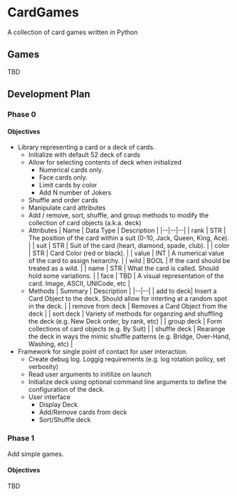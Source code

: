 # CardGames
A collection of card games written in Python

## Games
TBD

## Development Plan
### Phase 0
#### Objectives
* Library representing a card or a deck of cards.
  * Initialize with default 52 deck of cards
  * Allow for selecting contents of deck when initialized
    * Numerical cards only.
    * Face cards only.
    * Limit cards by color
    * Add N number of Jokers
  * Shuffle and order cards
  * Manipulate card attributes
  * Add / remove, sort, shuffle, and group methods to modify the collection of card objects (a.k.a. deck) 
  * Attributes
    | Name | Data Type | Description |
    |--|--|--|
    | rank | STR | The position of the card within a suit (0-10, Jack, Queen, King, Ace). |
    | suit | STR | Suit of the card (heart, diamond, spade, club). |
    | color | STR | Card Color (red or black). |
    | value | INT | A numerical value of the card to assign heirarchy. |
    | wild | BOOL | If the card should be treated as a wild. |
    | name | STR | What the card is called. Should hold some variations. |
    | face | TBD | A visual representation of the card. Image, ASCII, UNICode, etc |
  * Methods
    | Summary | Description |
    |--|--|
    | add to deck| Insert a Card Object to the deck. Should allow for interting at a random spot in the deck. |
    | remove from deck | Removes a Card Object from the deck |
    | sort deck | Variety of methods for organzing and shuffling the deck (e.g. New Deck order, by rank, etc)  |
    | group deck | Form collections of card objects (e.g. By Suit) |
    | shuffle deck | Rearange the deck in ways the mimic shuffle patterns (e.g. Bridge, Over-Hand, Washing, etc) |
* Framework for single point of contact for user interaction.
  * Create debug log. Loggig requirements (e.g. log rotation policy, set verbosity)
  * Read user arguments to initilize on launch
  * Initialize deck using optional command line arguments to define the configuration of the deck.
  * User interface
    * Display Deck
    * Add/Remove cards from deck
    * Sort/Shuffle deck
### Phase 1
Add simple games.
#### Objectives
TBD
